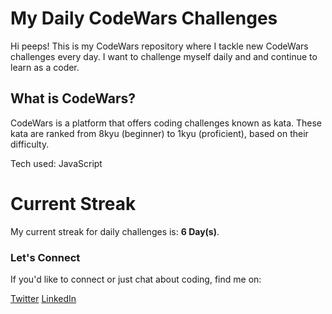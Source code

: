 # My Daily CodeWars Challenges 

Hi peeps! This is my CodeWars repository where I tackle new CodeWars challenges every day. I want to challenge myself daily and and continue to learn as a coder. 

## What is CodeWars?

CodeWars is a platform that offers coding challenges known as kata. These kata are ranked from 8kyu (beginner) to 1kyu (proficient), based on their difficulty.

Tech used: JavaScript

# Current Streak

My current streak for daily challenges is: **6 Day(s)**. 

### Let's Connect 

If you'd like to connect or just chat about coding, find me on:

[Twitter](https://twitter.com/RoReeceDev)
[LinkedIn](https://www.linkedin.com/in/roreecedev/)

